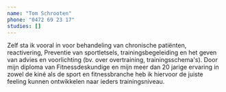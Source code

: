 ```yaml
---
name: "Tom Schrooten"
phone: "0472 69 23 17"
studies: []
---
```

Zelf sta ik vooral in voor behandeling van chronische patiënten, reactivering, Preventie van sportletsels, trainingsbegeleiding en het geven van advies en voorlichting (bv. over overtraining, trainingsschema's). Door mijn diploma van Fitnessdeskundige en mijn meer dan 20 jarige ervaring in zowel de kiné als de sport en fitnessbranche heb ik hiervoor de juiste feeling kunnen ontwikkelen naar ieders trainingsniveau.